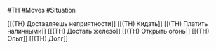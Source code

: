 #TH #Moves #Situation 

[[(TH) Доставляешь неприятности]]
[[(TH) Кидать]]
[[(TH) Платить наличными]]
[[(TH) Достать железо]]
[[(TH) Открыть огонь]]
[[(TH) Опыт]]
[[(TH) Долг]]

